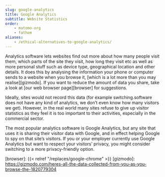 ```yaml
---
slug: google-analytics
title: Google Analytics
subtitle: Website Statistics
order:
    - matomo-org
    - fathom
aliases:
    - /ethical-alternatives-to-google-analytics/
---
```


Analytics software lets websites find out more about how many people visit them, which parts of the site they visit, how long they visit etc as well as more personal stuff such as device type, geographical location and other details. It does this by analysing the information your phone or computer sends to a website when you browse it, [which is a lot more than you may realise][gizmodo]. If you want to reduce the amount of data you share, take a look at [our web browser page][browser] for suggestions.

Ideally, sites would not record this data (for example switching.software does not have any kind of analytics, we don’t even know how many visitors we get). However, in the real world many sites refuse to give up visitor statistics as they feel it is too important to their activities, especially in the commercial sector.

The most popular analytics software is Google Analytics, but any site that uses it is sharing their visitor data with Google, and in effect helping Google to spy on that site’s visitors. If you or your employer currently use Google Analytics but want to respect your visitors’ privacy, you might consider switching to a more privacy-friendly option.

[browser]: {{< relref "/replaces/google-chrome" >}}
[gizmodo]: https://gizmodo.com/heres-all-the-data-collected-from-you-as-you-browse-the-1820779304